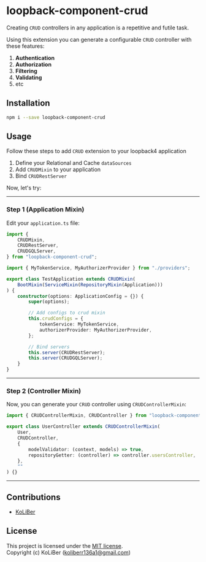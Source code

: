 # loopback-component-crud

Creating `CRUD` controllers in any application is a repetitive and futile task.

Using this extension you can generate a configurable `CRUD` controller with these features:

1. **Authentication**
2. **Authorization**
3. **Filtering**
4. **Validating**
5. etc

## Installation

```bash
npm i --save loopback-component-crud
```

## Usage

Follow these steps to add `CRUD` extension to your loopback4 application

1. Define your Relational and Cache `dataSources`
2. Add `CRUDMixin` to your application
3. Bind `CRUDRestServer`

Now, let's try:

---

### Step 1 (Application Mixin)

Edit your `application.ts` file:

```ts
import {
    CRUDMixin,
    CRUDRestServer,
    CRUDGQLServer,
} from "loopback-component-crud";

import { MyTokenService, MyAuthorizerProvider } from "./providers";

export class TestApplication extends CRUDMixin(
    BootMixin(ServiceMixin(RepositoryMixin(Application)))
) {
    constructor(options: ApplicationConfig = {}) {
        super(options);

        // Add configs to crud mixin
        this.crudConfigs = {
            tokenService: MyTokenService,
            authorizerProvider: MyAuthorizerProvider,
        };

        // Bind servers
        this.server(CRUDRestServer);
        this.server(CRUDGQLServer);
    }
}
```

---

### Step 2 (Controller Mixin)

Now, you can generate your `CRUD` controller using `CRUDControllerMixin`:

```ts
import { CRUDControllerMixin, CRUDController } from "loopback-component-crud";

export class UserController extends CRUDControllerMixin(
    User,
    CRUDController,
    {
        modelValidator: (context, models) => true,
        repositoryGetter: (controller) => controller.usersController,
    },
    ""
) {}
```

---

## Contributions

-   [KoLiBer](https://www.linkedin.com/in/mohammad-hosein-nemati-665b1813b/)

## License

This project is licensed under the [MIT license](LICENSE).  
Copyright (c) KoLiBer (koliberr136a1@gmail.com)
